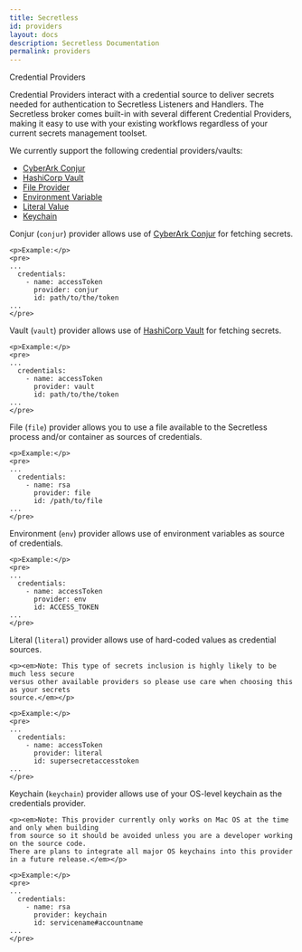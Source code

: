```yaml
---
title: Secretless
id: providers
layout: docs
description: Secretless Documentation
permalink: providers
---
```


<p class="card-heading">Credential Providers</p>

Credential Providers interact with a credential source to deliver secrets needed for authentication
to Secretless Listeners and Handlers. The Secretless broker comes built-in with several different
Credential Providers, making it easy to use with your existing workflows regardless of your current
secrets management toolset.

We currently support the following credential providers/vaults:

<div id="provider-tabs">
  <ul>
    <li><a href="#tabs-conjur-provider">CyberArk Conjur</a></li>
    <li><a href="#tabs-hashicorp-vault-provider">HashiCorp Vault</a></li>
    <li><a href="#tabs-file-provider">File Provider</a></li>
    <li><a href="#tabs-environment-variable-provider">Environment Variable</a></li>
    <li><a href="#tabs-literal-value-provider">Literal Value</a></li>
    <li><a href="#tabs-keychain-provider">Keychain</a></li>
  </ul>

  <div id="tabs-conjur-provider">
    <p>Conjur (<code>conjur</code>) provider allows use of <a href="https://www.conjur.org">CyberArk Conjur</a> for fetching secrets.</p>

    <p>Example:</p>
    <pre>
    ...
      credentials:
        - name: accessToken
          provider: conjur
          id: path/to/the/token
    ...
    </pre>
  </div>

  <div id="tabs-hashicorp-vault-provider">
    <p>Vault (<code>vault</code>) provider allows use of <a href="https://www.vaultproject.io/">HashiCorp Vault</a> for fetching secrets.</p>

    <p>Example:</p>
    <pre>
    ...
      credentials:
        - name: accessToken
          provider: vault
          id: path/to/the/token
    ...
    </pre>
  </div>

  <div id="tabs-file-provider">
    <p>File (<code>file</code>) provider allows you to use a file available to the Secretless process
    and/or container as sources of credentials.</p>

    <p>Example:</p>
    <pre>
    ...
      credentials:
        - name: rsa
          provider: file
          id: /path/to/file
    ...
    </pre>
  </div>

  <div id="tabs-environment-variable-provider">
    <p>Environment (<code>env</code>) provider allows use of environment variables as
    source of credentials.</p>

    <p>Example:</p>
    <pre>
    ...
      credentials:
        - name: accessToken
          provider: env
          id: ACCESS_TOKEN
    ...
    </pre>
  </div>

  <div id="tabs-literal-value-provider">
    <p>Literal (<code>literal</code>) provider allows use of hard-coded values as
    credential sources.</p>

    <p><em>Note: This type of secrets inclusion is highly likely to be much less secure
    versus other available providers so please use care when choosing this as your secrets
    source.</em></p>

    <p>Example:</p>
    <pre>
    ...
      credentials:
        - name: accessToken
          provider: literal
          id: supersecretaccesstoken
    ...
    </pre>
  </div>

  <div id="tabs-keychain-provider">
    <p>Keychain (<code>keychain</code>) provider allows use of your OS-level keychain as the
    credentials provider.</p>

    <p><em>Note: This provider currently only works on Mac OS at the time and only when building
    from source so it should be avoided unless you are a developer working on the source code.
    There are plans to integrate all major OS keychains into this provider in a future release.</em></p>

    <p>Example:</p>
    <pre>
    ...
      credentials:
        - name: rsa
          provider: keychain
          id: servicename#accountname
    ...
    </pre>
  </div>
</div>

<script>
  $( function() {
    $( "#provider-tabs" ).tabs();
  } );
</script>
